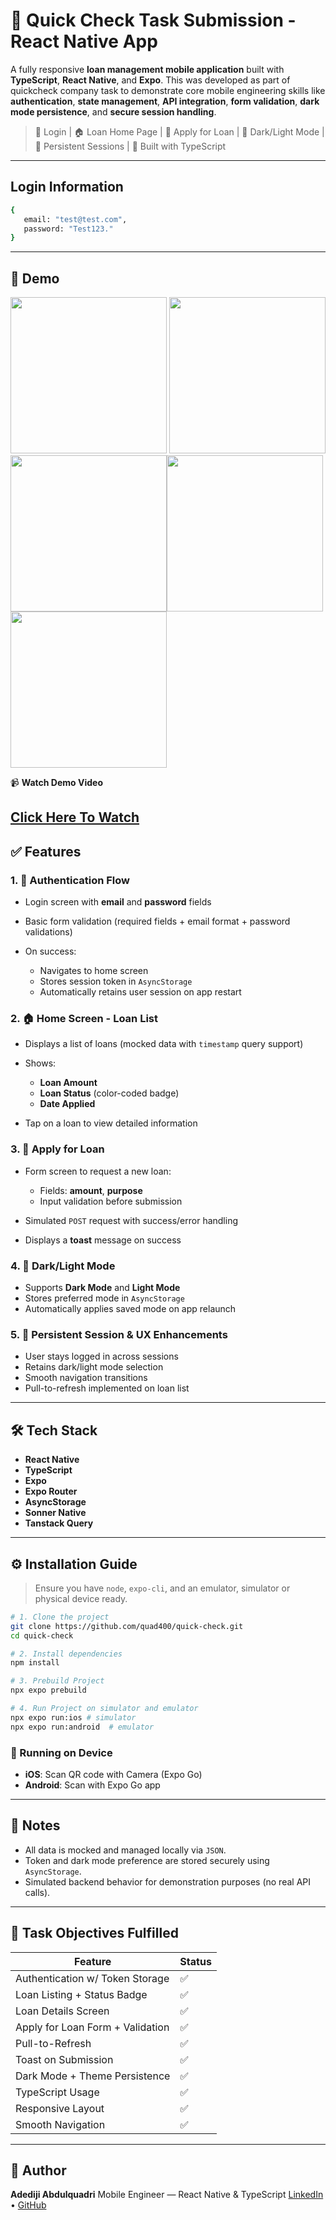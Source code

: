 # 📲 Quick Check Task Submission - React Native App

A fully responsive **loan management mobile application** built with **TypeScript**, **React Native**, and **Expo**. This was developed as part of quickcheck company task to demonstrate core mobile engineering skills like **authentication**, **state management**, **API integration**, **form validation**, **dark mode persistence**, and **secure session handling**.

> 🔐 Login | 🏠 Loan Home Page | 💼 Apply for Loan | 🌙 Dark/Light Mode | 🧠 Persistent Sessions | 🚀 Built with TypeScript

---

## Login Information
```bash
{  
   email: "test@test.com",
   password: "Test123."
}
```

---

## 📸 Demo

<img src="src/assets/screeens/Screenshot 2025-07-07 at 7.15.16 AM.png" width="250" /> <img src="src/assets/screeens/Screenshot 2025-07-07 at 7.15.46 AM.png" width="250" /> <img src="src/assets/screeens/Screenshot 2025-07-07 at 7.15.52 AM.png" width="250" /><img src="src/assets/screeens/Screenshot 2025-07-07 at 7.15.57 AM.png" width="250" /><img src="src/assets/screeens/Screenshot 2025-07-07 at 7.16.13 AM.png" width="250" />

📹 **Watch Demo Video**

[Click Here To Watch](https://player.cloudinary.com/embed/?cloud_name=dupox1iqn&public_id=Simulator_Screen_Recording_-_iPhone_16_Pro_Max_-_2025-07-07_at_07.02.10_jfxevl&profile=cld-default)
---

## ✅ Features

### 1. 🔐 Authentication Flow

* Login screen with **email** and **password** fields
* Basic form validation (required fields + email format + password validations)
* On success:

  * Navigates to home screen
  * Stores session token in `AsyncStorage`
  * Automatically retains user session on app restart

### 2. 🏠 Home Screen - Loan List

* Displays a list of loans (mocked data with `timestamp` query support)
* Shows:

  * **Loan Amount**
  * **Loan Status** (color-coded badge)
  * **Date Applied**
* Tap on a loan to view detailed information

### 3. 📝 Apply for Loan

* Form screen to request a new loan:

  * Fields: **amount**, **purpose**
  * Input validation before submission
* Simulated `POST` request with success/error handling
* Displays a **toast** message on success

### 4. 🌙 Dark/Light Mode

* Supports **Dark Mode** and **Light Mode**
* Stores preferred mode in `AsyncStorage`
* Automatically applies saved mode on app relaunch

### 5. 🧠 Persistent Session & UX Enhancements

* User stays logged in across sessions
* Retains dark/light mode selection
* Smooth navigation transitions
* Pull-to-refresh implemented on loan list

---

## 🛠️ Tech Stack

* **React Native**
* **TypeScript**
* **Expo**
* **Expo Router**
* **AsyncStorage**
* **Sonner Native**
* **Tanstack Query**

---

## ⚙️ Installation Guide

> Ensure you have `node`, `expo-cli`, and an emulator, simulator or physical device ready.

```bash
# 1. Clone the project
git clone https://github.com/quad400/quick-check.git
cd quick-check

# 2. Install dependencies
npm install

# 3. Prebuild Project 
npx expo prebuild

# 4. Run Project on simulator and emulator 
npx expo run:ios # simulator
npx expo run:android  # emulator
```

### 📲 Running on Device

* **iOS**: Scan QR code with Camera (Expo Go)
* **Android**: Scan with Expo Go app

---

## 📌 Notes

* All data is mocked and managed locally via `JSON`.
* Token and dark mode preference are stored securely using `AsyncStorage`.
* Simulated backend behavior for demonstration purposes (no real API calls).

---

## 🌟 Task Objectives Fulfilled

| Feature                          | Status |
| -------------------------------- | ------ |
| Authentication w/ Token Storage  | ✅      |
| Loan Listing + Status Badge      | ✅      |
| Loan Details Screen              | ✅      |
| Apply for Loan Form + Validation | ✅      |
| Pull-to-Refresh                  | ✅      |
| Toast on Submission     | ✅      |
| Dark Mode + Theme Persistence    | ✅      |
| TypeScript Usage                 | ✅      |
| Responsive Layout                | ✅      |
| Smooth Navigation                | ✅      |

---

## 🙌 Author

**Adediji Abdulquadri**
Mobile Engineer — React Native & TypeScript
[LinkedIn](https://www.linkedin.com/in/abdulquadri-adediji/) • [GitHub](https://github.com/quad400)



